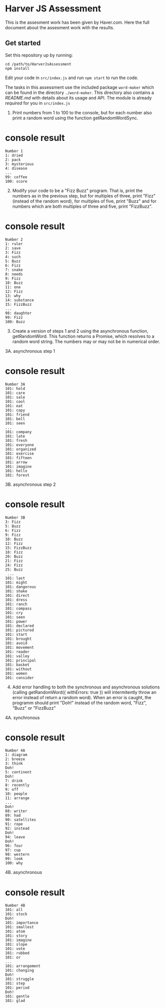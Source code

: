 
Harver JS Assessment
============================

This is the assesment work has been given by Haver.com. Here the full document about the assesment work with the results.


## Get started

Set this repository up by running:

```
cd /path/to/HarverJsAssessment
npm install
```

Edit your code in `src/index.js` and run `npm start` to run the code.

The tasks in this assessment use the included package `word-maker` which can be found in the directory
`./word-maker`. This directory also contains a *README.md* with details about its usage and API. The module
is already *required* for you in `src/index.js`


1) Print numbers from 1 to 100 to the console, but for each number also print a random word using the function getRandomWordSync.

# console result

```
Number 1
1: dried
2: pack
3: mysterious
4: disease
...
99: coffee
100: score

```

2) Modify your code to be a "Fizz Buzz" program. That is, print the numbers as in the previous step, but for multiples of three, print "Fizz" (instead of the random word), for multiples of five, print "Buzz" and for numbers which are both multiples of three and five, print "FizzBuzz".

# console result

```
Number 2
1: ruler
2: save
3: Fizz
4: such
5: Buzz
6: Fizz
7: snake
8: needs
9: Fizz
10: Buzz
11: one
12: Fizz
13: why
14: substance
15: FizzBuzz
...
98: daughter
99: Fizz
100: Buzz
```

3) Create a version of steps 1 and 2 using the asynchronous function, getRandomWord. This function returns a Promise, which resolves to a random word string. The numbers may or may not be in numerical order.

3A. asynchronous step 1

# console result

```
Number 3A
101: hold
101: care
101: sale
101: cool
101: eat
101: copy
101: friend
101: bell
101: seen
...
101: company
101: late
101: fresh
101: everyone
101: organized
101: exercise
101: fifteen
101: arrow
101: imagine
101: hello
101: forest
```

3B. asynchronous step 2

# console result

```
Number 3B
3: Fizz
5: Buzz
6: Fizz
9: Fizz
10: Buzz
12: Fizz
15: FizzBuzz
18: Fizz
20: Buzz
21: Fizz
24: Fizz
25: Buzz
 ...
101: last
101: might
101: dangerous
101: shake
101: direct
101: dress
101: ranch
101: compass
101: cry
101: seen
101: power
101: declared
101: pictured
101: start
101: brought
101: avoid
101: movement
101: reader
101: valley
101: principal
101: basket
101: without
101: women
101: consider
```

4) Add error handling to both the synchronous and asynchronous solutions (calling getRandomWord({ withErrors: true }) will intermitently throw an error instead of return a random word). When an error is caught, the programm should print "Doh!" instead of the random word, "Fizz", "Buzz" or "FizzBuzz"

4A. synchronous

# console result

```
Number 4A
1: diagram
2: breeze
3: think
Doh!
5: continent
Doh!
7: drink
8: recently
9: off
10: people
11: arrange
...
Doh!
88: writer
89: had
90: satellites
91: rope
92: instead
Doh!
94: leave
Doh!
96: four
97: cup
98: western
99: look
100: why
```

4B. asynchronous

# console result

```
Number 4B
101: all
101: stock
Doh!
101: importance
101: smallest
101: atom
101: story
101: imagine
101: slope
101: vote
101: rubbed
101: or
...
101: arrangement
101: changing
Doh!
101: struggle
101: step
101: period
Doh!
101: gentle
101: glad
```


